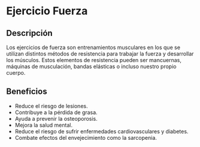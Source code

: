 # Ejercicio Fuerza

## Descripción
Los ejercicios de fuerza son entrenamientos musculares en los que se utilizan distintos métodos de resistencia para trabajar la fuerza y desarrollar los músculos. Estos elementos de resistencia pueden ser mancuernas, máquinas de musculación, bandas elásticas o incluso nuestro propio cuerpo.

## Beneficios
- Reduce el riesgo de lesiones. 
- Contribuye a la pérdida de grasa. 
- Ayuda a prevenir la osteoporosis. 
- Mejora la salud mental. 
- Reduce el riesgo de sufrir enfermedades cardiovasculares y diabetes. 
- Combate efectos del envejecimiento como la sarcopenia.
